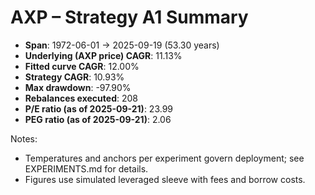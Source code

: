 # AXP – Strategy A1 Summary

- **Span**: 1972-06-01 → 2025-09-19 (53.30 years)
- **Underlying (AXP price) CAGR**: 11.13%
- **Fitted curve CAGR**: 12.00%
- **Strategy CAGR**: 10.93%
- **Max drawdown**: -97.90%
- **Rebalances executed**: 208
- **P/E ratio (as of 2025-09-21)**: 23.99
- **PEG ratio (as of 2025-09-21)**: 2.06

Notes:

- Temperatures and anchors per experiment govern deployment; see EXPERIMENTS.md for details.
- Figures use simulated leveraged sleeve with fees and borrow costs.

